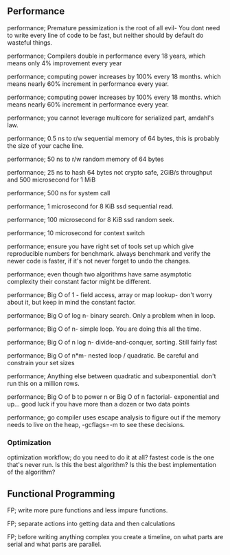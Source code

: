 ## Performance
performance; Premature pessimization is the root of all evil- You dont need to write every line of code to be fast, but neither should by default do wasteful things.

performance; Compilers double in performance every 18 years, which means only 4% improvement every year

performance; computing power increases by 100% every 18 months. which means nearly 60% increment in performance every year.

performance; computing power increases by 100% every 18 months. which means nearly 60% increment in performance every year.

performance; you cannot leverage multicore for serialized part, amdahl's law. 

performance; 0.5 ns to r/w sequential memory of 64 bytes, this is probably the size of your cache line.

performance; 50 ns to r/w random memory of 64 bytes

performance; 25 ns to hash 64 bytes not crypto safe, 2GiB/s throughput and 500 microsecond for 1 MiB

performance; 500 ns for system call 

performance; 1 microsecond for 8 KiB ssd sequential read.

performance; 100 microsecond for 8 KiB ssd random seek.

performance; 10 microsecond for context switch

performance; ensure you have right set of tools set up which give reproducible numbers for benchmark. always benchmark and verify the newer code is faster, if it's not never forget to undo the changes.

performance; even though two algorithms have same asymptotic complexity their constant factor might be different.

performance; Big O of 1 - field access, array or map lookup- don't worry about it, but keep in mind the constant factor.

performance; Big O of log n- binary search. Only a problem when in loop.

performance; Big O of n- simple loop. You are doing this all the time.

performance; Big O of n log n- divide-and-conquer, sorting. Still fairly fast

performance; Big O of n*m- nested loop / quadratic. Be careful and constrain your set sizes

performance; Anything else between quadratic and subexponential. don't run this on a million rows.

performance; Big O of b to power n or Big O of n factorial- exponential and up... good luck if you have more than a dozen or two data points

performance; go compiler uses escape analysis to figure out if the memory needs to live on the heap, -gcflags=-m to see these decisions.

### Optimization

optimization workflow; do you need to do it at all? fastest code is the one that's never run. Is this the best algorithm? Is this the best implementation of the algorithm?

## Functional Programming
FP; write more pure functions and less impure functions.

FP; separate actions into getting data and then calculations

FP; before writing anything complex you create a timeline, on what parts are serial and what parts are parallel. 